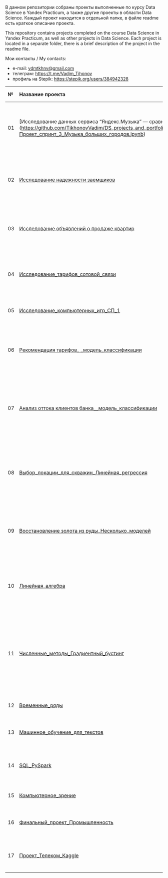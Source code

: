 В данном репозитории собраны проекты выполненные по курсу Data Science в Yandex Practicum, а также другие проекты в области Data Science. Каждый проект находится в отдельной папке, в файле readme есть краткое описание проекта.

This repository contains projects completed on the course Data Science in Yandex Practicum, as well as other projects in Data Science. Each project is located in a separate folder, there is a brief description of the project in the readme file.

Мои контакты / My contacts:                                                                                                                                                               
- e-mail:  vdmtkhnv@gmail.com                                                                                                                                                             
- телеграм:  https://t.me/Vadim_Tihonov                                                                                                                                                  
-	профиль на Stepik:  https://stepik.org/users/384942328

|№ | Название проекта | Задачи проекта | Используемые библиотеки | 
|:-| :---------------------- | :---------------------- | :---------------------- |
|01| [Исследование данных сервиса “Яндекс.Музыка” — сравнение пользователей двух городов]  (https://github.com/TikhonovVadim/DS_projects_and_portfolio/blob/main/01_Исследование_музыка%20больших%20городов/Проект_спринт_3_Музыка_больших_городов.ipynb) | На реальных данных Яндекс Музыки проверить гипотезы и сравнить поведение пользователей | pandas, matplotlib |
|02| [Исследование надежности заемщиков](https://github.com/TikhonovVadim/DS_projects_and_portfolio/blob/main/02_%20Исследование_надежности_заемщиков/Проект_спринт_4_Исследование_надежности_заемщиков.ipynb) | Разобраться, влияет ли семейное положение и количество детей клиента на факт погашения кредита в срок | pandas, matplotlib |
|03| [Исследование объявлений о продаже квартир](https://github.com/TikhonovVadim/DS_projects_and_portfolio/blob/main/03_%20Исследование_объявлений_о_продаже_квартир/Проект_спринт_5_Исследование_объявлений_о_продаже_квартир.ipynb) | Поиск параметров, которые влияют на рыночную стоимость объектов недвижимости | pandas, matplotlib, seaborn |
|04| [Исследование_тарифов_сотовой_связи](https://github.com/TikhonovVadim/DS_projects_and_portfolio/blob/main/04_Исследование_тарифов_сотовой_связи/Проект_спринт_6_Статистический_анализ_данных.ipynb) | Нужно проанализировать поведение клиентов и сделать вывод — какой тариф лучше | pandas, matplotlib, seaborn, scipy |
|05| [Исследование_компьютерных_игр_СП_1](https://github.com/TikhonovVadim/DS_projects_and_portfolio/blob/main/05_Исследование_компьютерных_игр_СП_1/Сборный_проект_1_Исследование_компьютерных_игр.ipynb) | Нужно выявить определяющие успешность игры закономерности | pandas, matplotlib, seaborn, scipy |
|06| [Рекомендация тарифов_ _модель_классификации](https://github.com/TikhonovVadim/DS_projects_and_portfolio/blob/main/06_Рекомендация_тарифов_модель_классификации/Проект_спринт_9_Рекомендация_тарифов_модель_классификации.ipynb) | Построить модель для задачи классификации с максимально большим значением accuracy | pandas, sklearn, tqdm |
|07| [Анализ оттока клиентов банка__модель_классификации](https://github.com/TikhonovVadim/DS_projects_and_portfolio/blob/main/07_Анализ_оттока_клиентов_банка/Проект_спринт_10_Анализ_оттока_клиентов_банка.ipynb) | Сделать балансировку классов. Построить модель для задачи классификации с максимально большим значением F1 | pandas, sklearn |
|08| [Выбор_локации_для_скважин_Линейная_регрессия](https://github.com/TikhonovVadim/DS_projects_and_portfolio/blob/main/_08_Выбор_локации_для_скважин/Проект_спринт_11_Выбор_локации_для_скважины.ipynb) | Построить модель Логистической регрессии. Применить технику Bootstrap с 1000 выборок, чтобы найти распределение прибыли | pandas, matplotlib, seaborn, sklearn |
|09| [Восстановление золота из руды_Несколько_моделей](https://github.com/TikhonovVadim/DS_projects_and_portfolio/blob/main/09_Восстановление_золота_из_руды/Проект_спринт_12_Сборный_проект_2_Восстановление_золота_из_руды.ipynb) | Построить несколько моделей для предсказания значения обогащения золота. Кросс-валидация | pandas, matplotlib, seaborn, sklearn |
|10| [Линейная_алгебра](https://github.com/TikhonovVadim/DS_projects_and_portfolio/blob/main/10_Линейная_алгебра/10_Проект_спринт_13_Линейная_алгебра.ipynb) | Изучить алгоритм линейной регресии. Сделать шифрование данных через умножение на обратимую матрицу  | pandas, numpy, sklearn |
|11| [Численные_методы_Градиентный_бустинг](https://github.com/TikhonovVadim/DS_projects_and_portfolio/blob/main/11_Численные_методы/11_Проект_спринт_14_Численные_методы.ipynb) | Построить модель предсказания цены на авто на основе адлгоритма градиентного бустинга, использовать и проверить несколько моделей | pandas, numpy, matplotlib, seaborn, sklearn, lightgbm, catboost, xgboost, time |
|12| [Временные_ряды](https://github.com/TikhonovVadim/DS_projects_) | Построить модель  | pandas, numpy, matplotlib, seaborn, sklearn |
|13| [Машинное_обучение_для_текстов](https://github.com/TikhonovVadim/DS_projects_) | Построить модель  | pandas, numpy, matplotlib, seaborn, sklearn |
|14| [SQL_PySpark](https://github.com/TikhonovVadim/DS_projects_) | Сформировать ряд запросов к базе данных, получить необхимые данные  | SQL, PySpark |
|15| [Компьютерное_зрение](https://github.com/TikhonovVadim/DS_projects_) | Построить модель  | pandas, numpy, matplotlib, sklearn |
|16| [Финальный_проект_Промышленность](https://github.com/TikhonovVadim/DS_projects_) | Построить несколько моделей регрессии, выбрать лучшую  | pandas, numpy, matplotlib, seaborn, sklearn |
|17| [Проект_Телеком_Kaggle](https://github.com/TikhonovVadim/DS_projects_and_portfolio/commit/68fd9cec7f6c6ca279ce25f646e2443d021f7848) | Построить несколько моделей классификации, выбрать лучшую | pandas, numpy, matplotlib, seaborn, sklearn, catboost |

